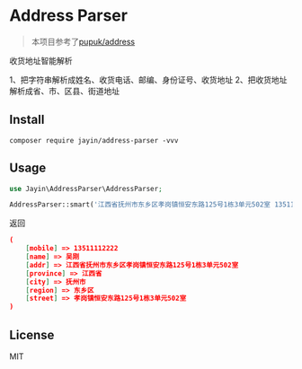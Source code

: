 # Address Parser
> 本项目参考了[pupuk/address](https://github.com/pupuk/address)

收货地址智能解析

1、把字符串解析成姓名、收货电话、邮编、身份证号、收货地址
2、把收货地址解析成省、市、区县、街道地址


## Install

```shell
composer require jayin/address-parser -vvv
```

## Usage

```php
use Jayin\AddressParser\AddressParser;

AddressParser::smart('江西省抚州市东乡区孝岗镇恒安东路125号1栋3单元502室 13511112222 吴刚', true);
```
返回
```json
(
    [mobile] => 13511112222
    [name] => 吴刚
    [addr] => 江西省抚州市东乡区孝岗镇恒安东路125号1栋3单元502室
    [province] => 江西省
    [city] => 抚州市
    [region] => 东乡区
    [street] => 孝岗镇恒安东路125号1栋3单元502室
)
```


## License

MIT
